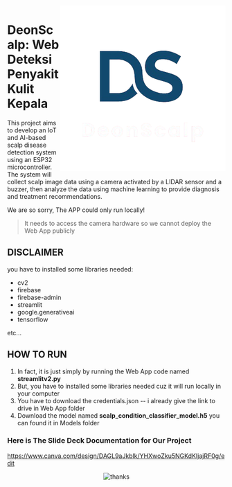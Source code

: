 <img align="right" src="https://github.com/dartyourt/finalprosic24/blob/main/Logo/logods.png" />

# DeonScalp: Web Deteksi Penyakit Kulit Kepala
This project aims to develop an IoT and AI-based scalp disease detection system using an ESP32 microcontroller. The system will collect scalp image data using a camera activated by a LIDAR sensor and a buzzer, then analyze the data using machine learning to provide diagnosis and treatment recommendations.

We are so sorry, The APP could only run locally!
> It needs to access the camera hardware so we cannot deploy the Web App publicly

## DISCLAIMER 

you have to installed some libraries needed:

+ cv2
+ firebase
+ firebase-admin
+ streamlit
+ google.generativeai
+ tensorflow

etc...

## HOW TO RUN
1. In fact, it is just simply by running the Web App code named **streamlitv2.py**
2. But, you have to installed some libraries needed cuz it will run locally in your computer
3. You have to download the credentials.json -- i already give the link to drive in Web App folder
4. Download the model named **scalp_condition_classifier_model.h5** you can found it in Models folder

### Here is The Slide Deck Documentation for Our Project

https://www.canva.com/design/DAGL9aJkblk/YHXwoZku5NGKdKIjajRF0g/edit

<div align="center">
  
![thanks](https://github.com/user-attachments/assets/af9ab71a-1b54-47f0-9373-43c32ee0f2c3)

